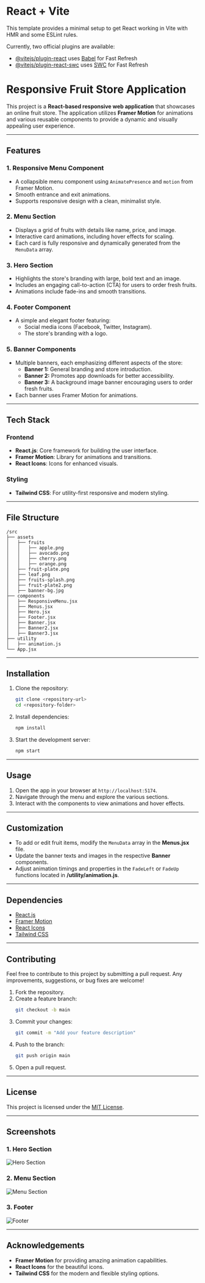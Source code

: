# React + Vite

This template provides a minimal setup to get React working in Vite with HMR and some ESLint rules.

Currently, two official plugins are available:

- [@vitejs/plugin-react](https://github.com/vitejs/vite-plugin-react/blob/main/packages/plugin-react/README.md) uses [Babel](https://babeljs.io/) for Fast Refresh
- [@vitejs/plugin-react-swc](https://github.com/vitejs/vite-plugin-react-swc) uses [SWC](https://swc.rs/) for Fast Refresh
# Responsive Fruit Store Application

This project is a **React-based responsive web application** that showcases an online fruit store. The application utilizes **Framer Motion** for animations and various reusable components to provide a dynamic and visually appealing user experience.

---

## Features

### 1. Responsive Menu Component
- A collapsible menu component using `AnimatePresence` and `motion` from Framer Motion.
- Smooth entrance and exit animations.
- Supports responsive design with a clean, minimalist style.

### 2. Menu Section
- Displays a grid of fruits with details like name, price, and image.
- Interactive card animations, including hover effects for scaling.
- Each card is fully responsive and dynamically generated from the `MenuData` array.

### 3. Hero Section
- Highlights the store's branding with large, bold text and an image.
- Includes an engaging call-to-action (CTA) for users to order fresh fruits.
- Animations include fade-ins and smooth transitions.

### 4. Footer Component
- A simple and elegant footer featuring:
  - Social media icons (Facebook, Twitter, Instagram).
  - The store's branding with a logo.

### 5. Banner Components
- Multiple banners, each emphasizing different aspects of the store:
  - **Banner 1:** General branding and store introduction.
  - **Banner 2:** Promotes app downloads for better accessibility.
  - **Banner 3:** A background image banner encouraging users to order fresh fruits.
- Each banner uses Framer Motion for animations.

---

## Tech Stack

### Frontend
- **React.js**: Core framework for building the user interface.
- **Framer Motion**: Library for animations and transitions.
- **React Icons**: Icons for enhanced visuals.

### Styling
- **Tailwind CSS**: For utility-first responsive and modern styling.

---

## File Structure

```
/src
├── assets
│   ├── fruits
│   │   ├── apple.png
│   │   ├── avocado.png
│   │   ├── cherry.png
│   │   ├── orange.png
│   ├── fruit-plate.png
│   ├── leaf.png
│   ├── fruits-splash.png
│   ├── fruit-plate2.png
│   ├── banner-bg.jpg
├── components
│   ├── ResponsiveMenu.jsx
│   ├── Menus.jsx
│   ├── Hero.jsx
│   ├── Footer.jsx
│   ├── Banner.jsx
│   ├── Banner2.jsx
│   ├── Banner3.jsx
├── utility
│   ├── animation.js
└── App.jsx
```

---

## Installation

1. Clone the repository:
   ```bash
   git clone <repository-url>
   cd <repository-folder>
   ```

2. Install dependencies:
   ```bash
   npm install
   ```

3. Start the development server:
   ```bash
   npm start
   ```

---

## Usage

1. Open the app in your browser at `http://localhost:5174`.
2. Navigate through the menu and explore the various sections.
3. Interact with the components to view animations and hover effects.

---

## Customization

- To add or edit fruit items, modify the `MenuData` array in the **Menus.jsx** file.
- Update the banner texts and images in the respective **Banner** components.
- Adjust animation timings and properties in the `FadeLeft` or `FadeUp` functions located in **/utility/animation.js**.

---

## Dependencies

- [React.js](https://reactjs.org/)
- [Framer Motion](https://www.framer.com/motion/)
- [React Icons](https://react-icons.github.io/react-icons/)
- [Tailwind CSS](https://tailwindcss.com/)

---

## Contributing

Feel free to contribute to this project by submitting a pull request. Any improvements, suggestions, or bug fixes are welcome!

1. Fork the repository.
2. Create a feature branch:
   ```bash
   git checkout -b main
   ```
3. Commit your changes:
   ```bash
   git commit -m "Add your feature description"
   ```
4. Push to the branch:
   ```bash
   git push origin main
   ```
5. Open a pull request.

---

## License

This project is licensed under the [MIT License](LICENSE).

---

## Screenshots

### 1. Hero Section
![Hero Section](assets/screenshots/hero-section.png)

### 2. Menu Section
![Menu Section](assets/screenshots/menu-section.png)

### 3. Footer
![Footer](assets/screenshots/footer.png)

---

## Acknowledgements

- **Framer Motion** for providing amazing animation capabilities.
- **React Icons** for the beautiful icons.
- **Tailwind CSS** for the modern and flexible styling options.
